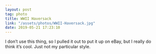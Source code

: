 ```yaml
---
layout: post
tag: photo
title: WWII Haversack
link: "/assets/photos/WWII-Haversack.jpg"
date: 2019-05-21 17:23:10
---
```

I don’t use this thing, so I pulled it out to put it up on eBay, but I really do think it’s cool. Just not my particular style. 